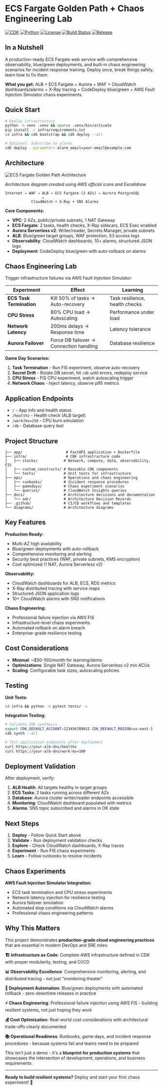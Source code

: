 # ECS Fargate Golden Path + Chaos Engineering Lab

[![CDK](https://img.shields.io/badge/CDK-2.100.0-orange.svg)](https://github.com/aws/aws-cdk)
[![Python](https://img.shields.io/badge/Python-3.8+-blue.svg)](https://www.python.org/downloads/)
[![License](https://img.shields.io/badge/License-MIT-green.svg)](LICENSE)
[![Build Status](https://img.shields.io/github/actions/workflow/status/Simodalstix/AWS-ecs-fargate-golden-path/ci.yml?branch=main)](https://github.com/Simodalstix/AWS-ecs-fargate-golden-path/actions)
[![Release](https://img.shields.io/github/v/release/Simodalstix/AWS-ecs-fargate-golden-path)](https://github.com/Simodalstix/AWS-ecs-fargate-golden-path/releases)

## In a Nutshell

A production-ready ECS Fargate web service with comprehensive observability, blue/green deployments, and built-in chaos engineering scenarios for incident response training. Deploy once, break things safely, learn how to fix them.

**What you get:** ALB + ECS Fargate + Aurora + WAF + CloudWatch dashboards/alarms + X-Ray tracing + CodeDeploy blue/green + AWS Fault Injection Simulator chaos experiments.

## Quick Start

```bash
# Deploy infrastructure
python -m venv .venv && source .venv/bin/activate
pip install -r infra/requirements.txt
cd infra && cdk bootstrap && cdk deploy --all

# Optional: Subscribe to alarms
cdk deploy --parameters alarm_email=your-email@example.com
```

## Architecture

![ECS Fargate Golden Path Architecture](diagrams/ecs-golden-path-diagram.svg)

*Architecture diagram created using AWS official icons and Excalidraw*

```
Internet → WAF → ALB → ECS Fargate (2 AZs) → Aurora PostgreSQL
                 ↓
            CloudWatch + X-Ray + SNS Alarms
```

**Core Components:**
- **VPC**: 2 AZs, public/private subnets, 1 NAT Gateway
- **ECS Fargate**: 2 tasks, health checks, X-Ray sidecars, ECS Exec enabled
- **Aurora Serverless v2**: Writer/reader, Secrets Manager, private subnets
- **ALB**: Blue/green target groups, WAF protection, S3 access logs
- **Observability**: CloudWatch dashboards, 10+ alarms, structured JSON logs
- **Deployment**: CodeDeploy blue/green with auto-rollback on alarms

## Chaos Engineering Lab

Trigger infrastructure failures via AWS Fault Injection Simulator:

| Experiment | Effect | Learning |
|------------|--------|----------|
| **ECS Task Termination** | Kill 50% of tasks → Auto-recovery | Task resilience, health checks |
| **CPU Stress** | 80% CPU load → Autoscaling | Performance under load |
| **Network Latency** | 200ms delays → Response time | Latency tolerance |
| **Aurora Failover** | Force DB failover → Connection handling | Database resilience |

**Game Day Scenarios:**
1. **Task Termination** - Run FIS experiment, observe auto-recovery
2. **Secret Drift** - Rotate DB secret, hit `/db` until errors, redeploy service
3. **CPU Stress** - FIS CPU experiment, watch autoscaling trigger
4. **Network Chaos** - Inject latency, observe p95 metrics

## Application Endpoints

- `/` - App info and health status
- `/healthz` - Health check (ALB target)
- `/work?ms=250` - CPU burn simulation
- `/db` - Database query test

## Project Structure

```
├── app/                    # FastAPI application + Dockerfile
├── infra/                  # CDK infrastructure code
│   ├── stacks/            # Network, compute, data, observability, FIS
│   ├── custom_constructs/ # Reusable CDK components
│   └── tests/             # Unit tests for infrastructure
├── ops/                   # Operations and chaos engineering
│   ├── runbooks/          # Incident response procedures
│   ├── gamedays/          # Chaos experiment scenarios
│   └── queries/           # CloudWatch Insights queries
├── docs/                  # Architecture decisions and documentation
│   └── adr/               # Architecture Decision Records
├── .github/               # CI/CD workflows and templates
└── diagrams/              # Architecture diagrams
```

## Key Features

**Production Ready:**
- Multi-AZ high availability
- Blue/green deployments with auto-rollback
- Comprehensive monitoring and alerting
- Security best practices (WAF, private subnets, KMS encryption)
- Cost optimized (1 NAT, Aurora Serverless v2)

**Observability:**
- CloudWatch dashboards for ALB, ECS, RDS metrics
- X-Ray distributed tracing with service maps
- Structured JSON application logs
- 10+ CloudWatch alarms with SNS notifications

**Chaos Engineering:**
- Professional failure injection via AWS FIS
- Infrastructure-level chaos experiments
- Automated rollback on alarm breach
- Enterprise-grade resilience testing

## Cost Considerations

- **Minimal**: ~$50-100/month for learning/demo
- **Optimizations**: Single NAT Gateway, Aurora Serverless v2 min ACUs
- **Scaling**: Configurable task sizes, autoscaling policies

## Testing

**Unit Tests:**
```bash
cd infra && python -m pytest tests/ -v
```

**Integration Testing:**
```bash
# Validate CDK synthesis
export CDK_DEFAULT_ACCOUNT=123456789012 CDK_DEFAULT_REGION=us-east-1
cdk synth --all

# Test application endpoints after deployment
curl https://your-alb-dns/healthz
curl https://your-alb-dns/work?ms=100
```

## Deployment Validation

After deployment, verify:
1. **ALB Health**: All targets healthy in target groups
2. **ECS Tasks**: 2 tasks running across different AZs
3. **Database**: Aurora cluster writer/reader endpoints accessible
4. **Monitoring**: CloudWatch dashboard populated with metrics
5. **Alarms**: SNS topic subscribed and alarms in OK state

## Next Steps

1. **Deploy** - Follow Quick Start above
2. **Validate** - Run deployment validation checks
3. **Explore** - Check CloudWatch dashboards, X-Ray traces
4. **Experiment** - Run FIS chaos experiments
5. **Learn** - Follow runbooks to resolve incidents

## Chaos Experiments

**AWS Fault Injection Simulator Integration:**
- ECS task termination and CPU stress experiments
- Network latency injection for resilience testing
- Aurora failover simulation
- Automated stop conditions via CloudWatch alarms
- Professional chaos engineering patterns

## Why This Matters

This project demonstrates **production-grade cloud engineering practices** that are essential in modern DevOps and SRE roles:

**🏗️ Infrastructure as Code**: Complete AWS infrastructure defined in CDK with proper modularity, testing, and CI/CD

**📊 Observability Excellence**: Comprehensive monitoring, alerting, and distributed tracing - not just "monitoring theater"

**🔄 Deployment Automation**: Blue/green deployments with automated rollback - zero-downtime releases in practice

**⚡ Chaos Engineering**: Professional failure injection using AWS FIS - building resilient systems, not just hoping they work

**💰 Cost Optimization**: Real-world cost considerations with architectural trade-offs clearly documented

**📚 Operational Readiness**: Runbooks, game days, and incident response procedures - because systems fail and teams need to be prepared

This isn't just a demo - it's a **blueprint for production systems** that showcases the intersection of development, operations, and business requirements.

---

**Ready to build resilient systems?** Deploy and start your first chaos experiment! 🚀